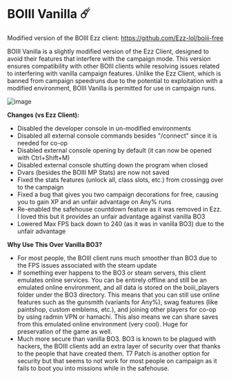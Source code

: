 # BOIII Vanilla ☄️

Modified version of the BOIII Ezz client: https://github.com/Ezz-lol/boiii-free

BOIII Vanilla is a slightly modified version of the Ezz Client, designed to avoid their features that interfere with the campaign mode. This version ensures compatibility with other BOIII clients while resolving issues related to interfering with vanilla campaign features. Unlike the Ezz Client, which is banned from campaign speedruns due to the potential to exploitation with a modified environment, BOIII Vanilla is permitted for use in campaign runs.

![image](https://github.com/user-attachments/assets/57b66089-09ce-47c4-b1f6-4b3890bbf0f4)

**Changes (vs Ezz Client):**
- Disabled the developer console in un-modified environments
- Disabled all external console commands besides "/connect" since it is needed for co-op
- Disabled external console opening by default (it can now be opened with Ctrl+Shift+M)
- Disabled external console shutting down the program when closed
- Dvars (besides the BOIII MP Stats) are now not saved
- Fixed the stats features (unlock all, class slots, etc.) from crossingg over to the campaign
- Fixed a bug that gives you two campaign decorations for free, causing you to gain XP and an unfair advantage on Any% runs
- Re-enabled the safehouse countdown feature as it was removed in Ezz. I loved this but it provides an unfair advantage against vanilla BO3
- Lowered Max FPS back down to 240 (as it was in vanilla BO3) due to the unfair advantage

**Why Use This Over Vanilla BO3?**
- For most people, the BOIII client runs much smoother than BO3 due to the FPS issues associated with the steam update
- If something ever happens to the BO3 or steam servers, this client emulates online services. You can be entirely offline and still be an emulated online environment, and all data is stored on the boiii_players folder under the BO3 directory. This means that you can still use online features such as the gunsmith (variants for Any%), swag features (like paintshop, custom emblems, etc.), and joining other players for co-op by using radmin VPN or hamachi. This also means we can share saves from this emulated online environment (very cool). Huge for preservation of the game as well.
- Much more secure than vanilla BO3. BO3 is known to be plagued with hackers, the BOIII clients add an extra layer of security over that thanks to the people that have created them. T7 Patch is another option for security but that seems to not work for most people on campaign as it fails to boot you into missions while in the safehouse.
